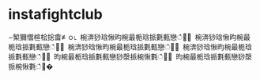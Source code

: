 ﻿# instafightclub

⌢椠獮慴楦桧捴畬≢ഠ⌊ 椀渀猀琀愀昀椀最栀琀挀氀甀戀ഀ਀⌀ 椀渀猀琀愀昀椀最栀琀挀氀甀戀ഀ਀⌀ 椀渀猀琀愀昀椀最栀琀挀氀甀戀ഀ਀⌀ 椀渀猀琀愀昀椀最栀琀挀氀甀戀ഀ਀⌀ 昀椀最栀琀挀氀甀戀猀漀挀椀愀氀ഀ਀⌀ 昀椀最栀琀挀氀甀戀猀漀挀椀愀氀ഀ਀�
